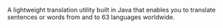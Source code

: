 A lightweight translation utility built in Java that enables you to translate sentences or words from and to 63 languages worldwide. 